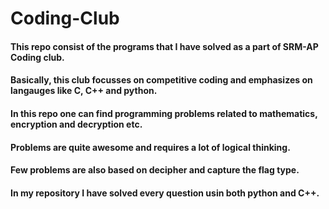 # Coding-Club

#### This repo consist of the programs that I have solved as a part of SRM-AP Coding club.
#### Basically, this club focusses on competitive coding and emphasizes on langauges like C, C++ and python.
#### In this repo one can find programming problems related to mathematics, encryption and decryption etc.
#### Problems are quite awesome and requires a lot of logical thinking.
#### Few problems are also based on decipher and capture the flag type.
#### In my repository I have solved every question usin both python and C++.
